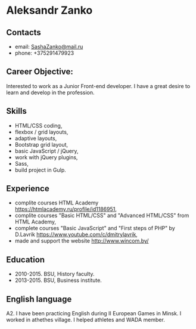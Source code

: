 # Aleksandr Zanko

## Contacts
* email: SashaZanko@mail.ru
* phone: +375291479923

## Career Objective:
Interested to work as a Junior Front-end developer. I have a great desire to learn and develop in the profession.

## Skills
* HTML/CSS coding,
* flexbox / grid layouts, 
* adaptive layouts,
* Bootstrap grid layout,
* basic JavaScript / jQuery,
* work with jQuery plugins,
* Sass,
* build project in Gulp.

## Experience
* complite courses HTML Academy https://htmlacademy.ru/profile/id1186951,
* complite courses "Basic HTML/CSS" and "Advanced HTML/CSS" from HTML Academy,
* complete courses "Basic JavaScript" and "First steps of PHP" by D.Lavrik https://www.youtube.com/c/dmitrylavrik,
* made and support the website http://www.wincom.by/

## Education
* 2010-2015. BSU, History faculty.
* 2013-2015. BSU, Business institute.

## English language
A2. I have been practicing English during II European Games in Minsk. I worked in athethes village. I helped athletes and WADA member.
